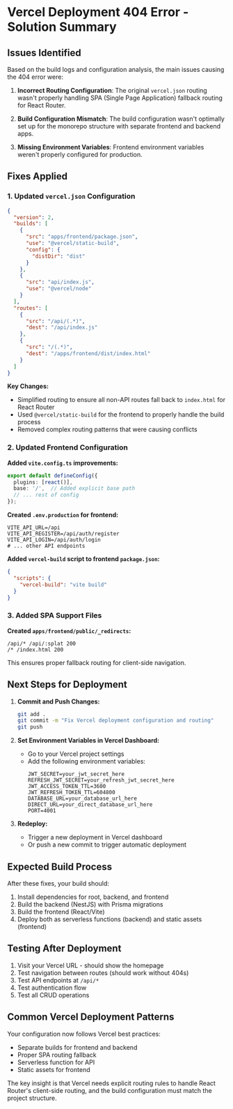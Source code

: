 # Vercel Deployment 404 Error - Solution Summary

## Issues Identified

Based on the build logs and configuration analysis, the main issues causing the 404 error were:

1. **Incorrect Routing Configuration**: The original `vercel.json` routing wasn't properly handling SPA (Single Page Application) fallback routing for React Router.

2. **Build Configuration Mismatch**: The build configuration wasn't optimally set up for the monorepo structure with separate frontend and backend apps.

3. **Missing Environment Variables**: Frontend environment variables weren't properly configured for production.

## Fixes Applied

### 1. Updated `vercel.json` Configuration
```json
{
  "version": 2,
  "builds": [
    {
      "src": "apps/frontend/package.json",
      "use": "@vercel/static-build",
      "config": {
        "distDir": "dist"
      }
    },
    {
      "src": "api/index.js",
      "use": "@vercel/node"
    }
  ],
  "routes": [
    {
      "src": "/api/(.*)",
      "dest": "/api/index.js"
    },
    {
      "src": "/(.*)",
      "dest": "/apps/frontend/dist/index.html"
    }
  ]
}
```

**Key Changes:**
- Simplified routing to ensure all non-API routes fall back to `index.html` for React Router
- Used `@vercel/static-build` for the frontend to properly handle the build process
- Removed complex routing patterns that were causing conflicts

### 2. Updated Frontend Configuration

**Added `vite.config.ts` improvements:**
```typescript
export default defineConfig({
  plugins: [react()],
  base: '/',  // Added explicit base path
  // ... rest of config
});
```

**Created `.env.production` for frontend:**
```env
VITE_API_URL=/api
VITE_API_REGISTER=/api/auth/register
VITE_API_LOGIN=/api/auth/login
# ... other API endpoints
```

**Added `vercel-build` script to frontend `package.json`:**
```json
{
  "scripts": {
    "vercel-build": "vite build"
  }
}
```

### 3. Added SPA Support Files

**Created `apps/frontend/public/_redirects`:**
```
/api/* /api/:splat 200
/* /index.html 200
```

This ensures proper fallback routing for client-side navigation.

## Next Steps for Deployment

1. **Commit and Push Changes:**
   ```bash
   git add .
   git commit -m "Fix Vercel deployment configuration and routing"
   git push
   ```

2. **Set Environment Variables in Vercel Dashboard:**
   - Go to your Vercel project settings
   - Add the following environment variables:
     ```
     JWT_SECRET=your_jwt_secret_here
     REFRESH_JWT_SECRET=your_refresh_jwt_secret_here
     JWT_ACCESS_TOKEN_TTL=3600
     JWT_REFRESH_TOKEN_TTL=604800
     DATABASE_URL=your_database_url_here
     DIRECT_URL=your_direct_database_url_here
     PORT=4001
     ```

3. **Redeploy:**
   - Trigger a new deployment in Vercel dashboard
   - Or push a new commit to trigger automatic deployment

## Expected Build Process

After these fixes, your build should:
1. Install dependencies for root, backend, and frontend
2. Build the backend (NestJS) with Prisma migrations
3. Build the frontend (React/Vite) 
4. Deploy both as serverless functions (backend) and static assets (frontend)

## Testing After Deployment

1. Visit your Vercel URL - should show the homepage
2. Test navigation between routes (should work without 404s)
3. Test API endpoints at `/api/*` 
4. Test authentication flow
5. Test all CRUD operations

## Common Vercel Deployment Patterns

Your configuration now follows Vercel best practices:
- Separate builds for frontend and backend
- Proper SPA routing fallback
- Serverless function for API
- Static assets for frontend

The key insight is that Vercel needs explicit routing rules to handle React Router's client-side routing, and the build configuration must match the project structure.
